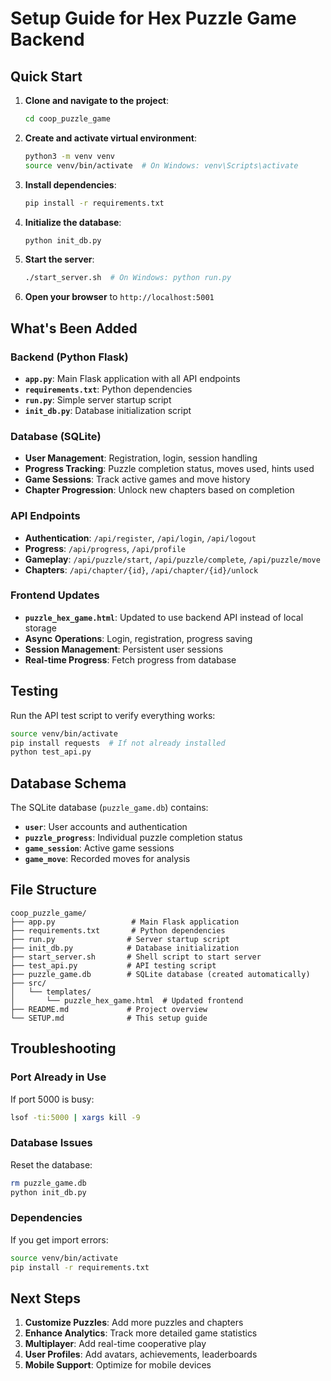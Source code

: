 # Setup Guide for Hex Puzzle Game Backend

## Quick Start

1. **Clone and navigate to the project**:
   ```bash
   cd coop_puzzle_game
   ```

2. **Create and activate virtual environment**:
   ```bash
   python3 -m venv venv
   source venv/bin/activate  # On Windows: venv\Scripts\activate
   ```

3. **Install dependencies**:
   ```bash
   pip install -r requirements.txt
   ```

4. **Initialize the database**:
   ```bash
   python init_db.py
   ```

5. **Start the server**:
   ```bash
   ./start_server.sh  # On Windows: python run.py
   ```

6. **Open your browser** to `http://localhost:5001`

## What's Been Added

### Backend (Python Flask)
- **`app.py`**: Main Flask application with all API endpoints
- **`requirements.txt`**: Python dependencies
- **`run.py`**: Simple server startup script
- **`init_db.py`**: Database initialization script

### Database (SQLite)
- **User Management**: Registration, login, session handling
- **Progress Tracking**: Puzzle completion status, moves used, hints used
- **Game Sessions**: Track active games and move history
- **Chapter Progression**: Unlock new chapters based on completion

### API Endpoints
- **Authentication**: `/api/register`, `/api/login`, `/api/logout`
- **Progress**: `/api/progress`, `/api/profile`
- **Gameplay**: `/api/puzzle/start`, `/api/puzzle/complete`, `/api/puzzle/move`
- **Chapters**: `/api/chapter/{id}`, `/api/chapter/{id}/unlock`

### Frontend Updates
- **`puzzle_hex_game.html`**: Updated to use backend API instead of local storage
- **Async Operations**: Login, registration, progress saving
- **Session Management**: Persistent user sessions
- **Real-time Progress**: Fetch progress from database

## Testing

Run the API test script to verify everything works:
```bash
source venv/bin/activate
pip install requests  # If not already installed
python test_api.py
```

## Database Schema

The SQLite database (`puzzle_game.db`) contains:

- **`user`**: User accounts and authentication
- **`puzzle_progress`**: Individual puzzle completion status
- **`game_session`**: Active game sessions
- **`game_move`**: Recorded moves for analysis

## File Structure

```
coop_puzzle_game/
├── app.py                 # Main Flask application
├── requirements.txt       # Python dependencies
├── run.py                # Server startup script
├── init_db.py            # Database initialization
├── start_server.sh       # Shell script to start server
├── test_api.py           # API testing script
├── puzzle_game.db        # SQLite database (created automatically)
├── src/
│   └── templates/
│       └── puzzle_hex_game.html  # Updated frontend
├── README.md             # Project overview
└── SETUP.md              # This setup guide
```

## Troubleshooting

### Port Already in Use
If port 5000 is busy:
```bash
lsof -ti:5000 | xargs kill -9
```

### Database Issues
Reset the database:
```bash
rm puzzle_game.db
python init_db.py
```

### Dependencies
If you get import errors:
```bash
source venv/bin/activate
pip install -r requirements.txt
```

## Next Steps

1. **Customize Puzzles**: Add more puzzles and chapters
2. **Enhance Analytics**: Track more detailed game statistics
3. **Multiplayer**: Add real-time cooperative play
4. **User Profiles**: Add avatars, achievements, leaderboards
5. **Mobile Support**: Optimize for mobile devices 